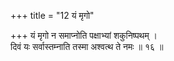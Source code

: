 +++
title = "12 यं मृगो"

+++
यं मृगो न समाप्नोति पक्षाभ्यां शकुनिष्पथम् ।  
दिवं यः सर्वास्तम्नाति तस्मा अश्वत्थ ते नमः ॥ १६ ॥